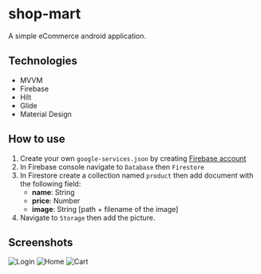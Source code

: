 # shop-mart

A simple eCommerce android application.


## Technologies
- MVVM
- Firebase
- Hilt
- Glide
- Material Design

## How to use
1. Create your own `google-services.json` by creating [Firebase account](https://firebase.google.com)
2. In Firebase console navigate to `Database` then `Firestore`
3. In Firestore create a collection named `product` then add document with the following field:
   - **name**: String
   - **price**: Number
   - **image**: String [path + filename of the image]
4. Navigate to `Storage` then add the picture.

## Screenshots
![Login](https://firebasestorage.googleapis.com/v0/b/business-10225.appspot.com/o/shopmart%2Flogin.png?alt=media&token=bd9efc72-f1f5-4235-9cb5-394ccf9d339d)  ![Home](https://firebasestorage.googleapis.com/v0/b/business-10225.appspot.com/o/shopmart%2Fhome.png?alt=media&token=6d66ac18-660c-457d-a019-9ee9b1e596dc)  ![Cart](https://firebasestorage.googleapis.com/v0/b/business-10225.appspot.com/o/shopmart%2Fcart.png?alt=media&token=604333d2-352c-4d52-8581-25f2e7e0b0c4)
